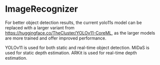 # ImageRecognizer

For better object detection results, the current yolo11s model can be replaced with a larger variant from https://huggingface.co/TheCluster/YOLOv11-CoreML, as the larger models are more trained and offer improved performance.


YOLOv11 is used for both static and real-time object detection.
MiDaS is used for static depth estimation.
ARKit is used for real-time depth estimation.
